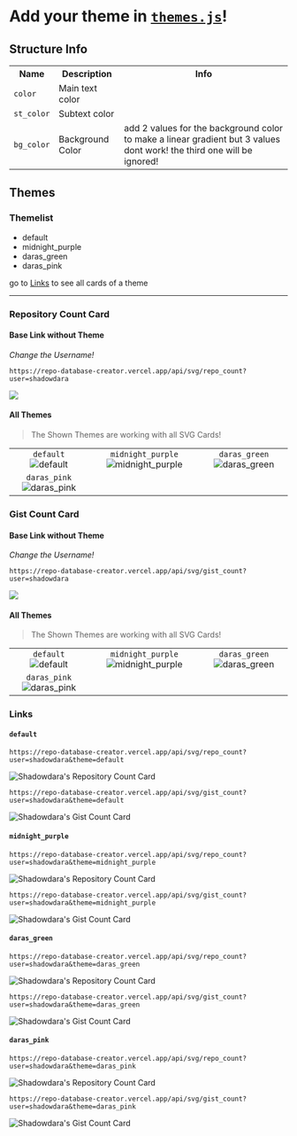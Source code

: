 # Add your theme in [`themes.js`](themes.js)!

## Structure Info

<table>
    <tr>
        <th>Name</th>
        <th>Description</th>
        <th>Info</th>
    </tr>
    <tr>
        <td><code>color</code></td>
        <td>Main text color</td>
        <td></td>
    </tr>
    <tr>
        <td><code>st_color</code></td>
        <td>Subtext color</td>
        <td></td>
    </tr>
    <tr>
        <td><code>bg_color<code></td>
        <td>Background Color</td>
        <td>add 2 values for the background color to make a linear gradient but 3 values dont work! the third one will be ignored!</td>
    </tr>
</table>

## Themes

### Themelist
- default
- midnight_purple
- daras_green
- daras_pink

go to <a href="#links">Links</a> to see all cards of a theme

---


### Repository Count Card

#### Base Link without Theme

*Change the Username!*

```
https://repo-database-creator.vercel.app/api/svg/repo_count?user=shadowdara
```

![](https://repo-database-creator.vercel.app/api/svg/repo_count?user=shadowdara)

#### All Themes

> The Shown Themes are working with all SVG Cards!

|  |  |  |
|:--:|:--:|:--:|
| `default` ![default][default-repo_count]| `midnight_purple` ![midnight_purple][midnight_purple-repo_count]| `daras_green` ![daras_green][daras_green-repo_count] |
| `daras_pink` ![daras_pink][daras_pink-repo_count]


[default-repo_count]: https://repo-database-creator.vercel.app/api/svg/repo_count?user=shadowdara&theme=default
[midnight_purple-repo_count]: https://repo-database-creator.vercel.app/api/svg/repo_count?user=shadowdara&theme=midnight_purple
[daras_green-repo_count]: https://repo-database-creator.vercel.app/api/svg/repo_count?user=shadowdara&theme=daras_green
[daras_pink-repo_count]: https://repo-database-creator.vercel.app/api/svg/repo_count?user=shadowdara&theme=daras_pink


### Gist Count Card

#### Base Link without Theme

*Change the Username!*

```
https://repo-database-creator.vercel.app/api/svg/gist_count?user=shadowdara
```

![](https://repo-database-creator.vercel.app/api/svg/gist_count?user=shadowdara)

#### All Themes

> The Shown Themes are working with all SVG Cards!

|  |  |  |
|:--:|:--:|:--:|
| `default` ![default][default-gist_count]| `midnight_purple` ![midnight_purple][midnight_purple-gist_count]| `daras_green` ![daras_green][daras_green-gist_count] |
| `daras_pink` ![daras_pink][daras_pink-gist_count]


[default-gist_count]: https://repo-database-creator.vercel.app/api/svg/gist_count?user=shadowdara&theme=default
[midnight_purple-gist_count]: https://repo-database-creator.vercel.app/api/svg/gist_count?user=shadowdara&theme=midnight_purple
[daras_green-gist_count]: https://repo-database-creator.vercel.app/api/svg/gist_count?user=shadowdara&theme=daras_green
[daras_pink-gist_count]: https://repo-database-creator.vercel.app/api/svg/gist_count?user=shadowdara&theme=daras_pink


<h3 id="links">Links</h3>


#### `default`

```
https://repo-database-creator.vercel.app/api/svg/repo_count?user=shadowdara&theme=default
```

![Shadowdara's Repository Count Card](https://repo-database-creator.vercel.app/api/svg/repo_count?user=shadowdara&theme=default)

```
https://repo-database-creator.vercel.app/api/svg/gist_count?user=shadowdara&theme=default
```

![Shadowdara's Gist Count Card](https://repo-database-creator.vercel.app/api/svg/gist_count?user=shadowdara&theme=default)


#### `midnight_purple`

```
https://repo-database-creator.vercel.app/api/svg/repo_count?user=shadowdara&theme=midnight_purple
```

![Shadowdara's Repository Count Card](https://repo-database-creator.vercel.app/api/svg/repo_count?user=shadowdara&theme=midnight_purple)

```
https://repo-database-creator.vercel.app/api/svg/gist_count?user=shadowdara&theme=midnight_purple
```

![Shadowdara's Gist Count Card](https://repo-database-creator.vercel.app/api/svg/gist_count?user=shadowdara&theme=midnight_purple)


#### `daras_green`

```
https://repo-database-creator.vercel.app/api/svg/repo_count?user=shadowdara&theme=daras_green
```

![Shadowdara's Repository Count Card](https://repo-database-creator.vercel.app/api/svg/repo_count?user=shadowdara&theme=daras_green)

```
https://repo-database-creator.vercel.app/api/svg/gist_count?user=shadowdara&theme=daras_green
```

![Shadowdara's Gist Count Card](https://repo-database-creator.vercel.app/api/svg/gist_count?user=shadowdara&theme=daras_green)


#### `daras_pink`

```
https://repo-database-creator.vercel.app/api/svg/repo_count?user=shadowdara&theme=daras_pink
```

![Shadowdara's Repository Count Card](https://repo-database-creator.vercel.app/api/svg/repo_count?user=shadowdara&theme=daras_pink)

```
https://repo-database-creator.vercel.app/api/svg/gist_count?user=shadowdara&theme=daras_pink
```

![Shadowdara's Gist Count Card](https://repo-database-creator.vercel.app/api/svg/gist_count?user=shadowdara&theme=daras_pink)
